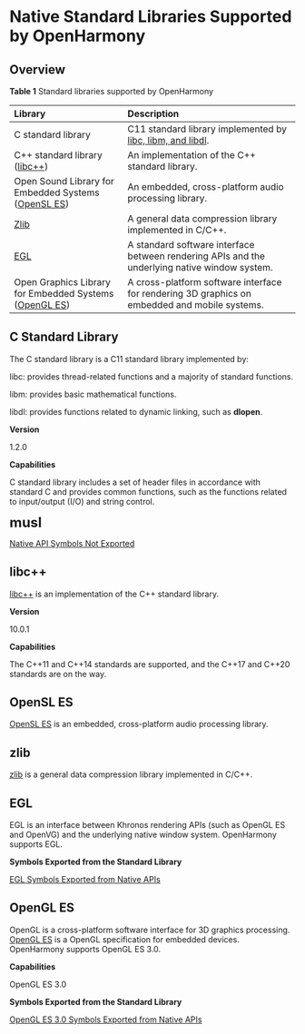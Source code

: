 # Native Standard Libraries Supported by OpenHarmony



## Overview



**Table 1** Standard libraries supported by OpenHarmony

| Library     | Description                                                        |
| :-------- | :----------------------------------------------------------- |
| C standard library  | C11 standard library implemented by [libc, libm, and libdl](https://en.cppreference.com/w/c/header).      |
| C++ standard library ([libc++](https://libcxx.llvm.org/))| An implementation of the C++ standard library.  |
| Open Sound Library for Embedded Systems ([OpenSL ES](https://www.khronos.org/registry/OpenSL-ES/))| An embedded, cross-platform audio processing library.|
| [Zlib](https://zlib.net/)     | A general data compression library implemented in C/C++.|
| [EGL](https://www.khronos.org/egl/)  | A standard software interface between rendering APIs and the underlying native window system.|
| Open Graphics Library for Embedded Systems ([OpenGL ES](https://www.khronos.org/opengles/))| A cross-platform software interface for rendering 3D graphics on embedded and mobile systems.|

## C Standard Library



The C standard library is a C11 standard library implemented by:

libc: provides thread-related functions and a majority of standard functions.

libm: provides basic mathematical functions.

libdl: provides functions related to dynamic linking, such as **dlopen**.

**Version**

1.2.0

**Capabilities**

C standard library includes a set of header files in accordance with standard C and provides common functions, such as the functions related to input/output (I/O) and string control.

**<font size=5>musl</font>**

[Native API Symbols Not Exported](musl-peculiar-symbol.md)

## libc++



[libc++](https://libcxx.llvm.org/) is an implementation of the C++ standard library.

**Version**

10.0.1

**Capabilities**

The C++11 and C++14 standards are supported, and the C++17 and C++20 standards are on the way.

## OpenSL ES



[OpenSL ES](https://www.khronos.org/registry/OpenSL-ES/) is an embedded, cross-platform audio processing library.



## zlib



[zlib](https://zlib.net/) is a general data compression library implemented in C/C++.







## EGL

EGL is an interface between Khronos rendering APIs (such as OpenGL ES and OpenVG) and the underlying native window system. OpenHarmony supports EGL.

**Symbols Exported from the Standard Library**

[EGL Symbols Exported from Native APIs](../third_party_opengl/egl-symbol.md)



## OpenGL ES

OpenGL is a cross-platform software interface for 3D graphics processing. [OpenGL ES](https://www.khronos.org/opengles/) is a OpenGL specification for embedded devices. OpenHarmony supports OpenGL ES 3.0.

**Capabilities**

OpenGL ES 3.0

**Symbols Exported from the Standard Library**

[OpenGL ES 3.0 Symbols Exported from Native APIs](../third_party_opengl/openglesv3-symbol.md)
